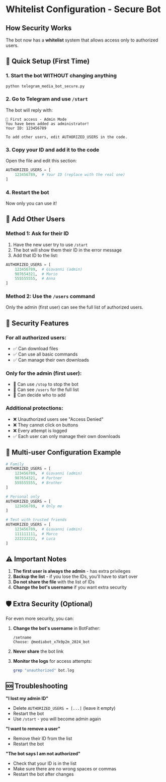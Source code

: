# Whitelist Configuration - Secure Bot

## How Security Works

The bot now has a **whitelist** system that allows access only to authorized users.

## 🚀 Quick Setup (First Time)

### 1. Start the bot WITHOUT changing anything
```bash
python telegram_media_bot_secure.py
```

### 2. Go to Telegram and use `/start`
The bot will reply with:
```
🔐 First access - Admin Mode
You have been added as administrator!
Your ID: 123456789

To add other users, edit AUTHORIZED_USERS in the code.
```

### 3. Copy your ID and add it to the code
Open the file and edit this section:
```python
AUTHORIZED_USERS = [
    123456789,  # Your ID (replace with the real one)
]
```

### 4. Restart the bot
Now only you can use it!

## 👥 Add Other Users

### Method 1: Ask for their ID
1. Have the new user try to use `/start`
2. The bot will show them their ID in the error message
3. Add that ID to the list:

```python
AUTHORIZED_USERS = [
    123456789,  # Giovanni (admin)
    987654321,  # Mario
    555555555,  # Anna
]
```

### Method 2: Use the `/users` command
Only the admin (first user) can see the full list of authorized users.

## 🔐 Security Features

### For all authorized users:
- ✅ Can download files
- ✅ Can use all basic commands
- ✅ Can manage their own downloads

### Only for the admin (first user):
- 👑 Can use `/stop` to stop the bot
- 👑 Can see `/users` for the full list
- 👑 Can decide who to add

### Additional protections:
- ❌ Unauthorized users see "Access Denied"
- ❌ They cannot click on buttons
- ❌ Every attempt is logged
- ✅ Each user can only manage their own downloads

## 📝 Multi-user Configuration Example

```python
# Family
AUTHORIZED_USERS = [
    123456789,  # Giovanni (admin)
    987654321,  # Partner
    555555555,  # Brother
]

# Personal only
AUTHORIZED_USERS = [
    123456789,  # Only me
]

# Test with trusted friends
AUTHORIZED_USERS = [
    123456789,  # Giovanni (admin)
    111111111,  # Marco
    222222222,  # Luca
]
```

## ⚠️ Important Notes

1. **The first user is always the admin** - has extra privileges
2. **Backup the list** - if you lose the IDs, you'll have to start over
3. **Do not share the file** with the list of IDs
4. **Change the bot's username** if you want extra security

## 🛡️ Extra Security (Optional)

For even more security, you can:

1. **Change the bot's username** in BotFather:
   ```
   /setname
   Choose: @mediabot_x7k9p2m_2024_bot
   ```

2. **Never share** the bot link

3. **Monitor the logs** for access attempts:
   ```bash
   grep "unauthorized" bot.log
   ```

## 🆘 Troubleshooting

**"I lost my admin ID"**
- Delete `AUTHORIZED_USERS = [...]` (leave it empty)
- Restart the bot
- Use `/start` - you will become admin again

**"I want to remove a user"**
- Remove their ID from the list
- Restart the bot

**"The bot says I am not authorized"**
- Check that your ID is in the list
- Make sure there are no wrong spaces or commas
- Restart the bot after changes